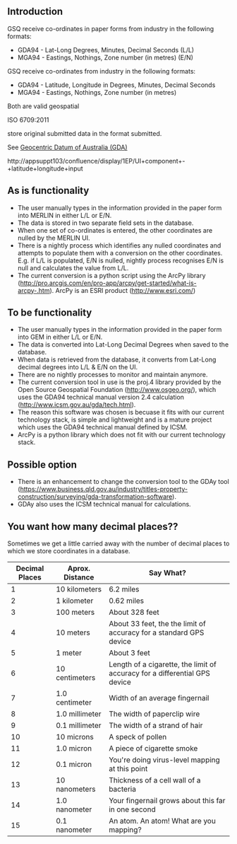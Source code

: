 ## Introduction
GSQ receive co-ordinates in paper forms from industry in the following formats:
- GDA94 - Lat-Long Degrees, Minutes, Decimal Seconds (L/L)
- MGA94 - Eastings, Nothings, Zone number (in metres) (E/N)

GSQ receive co-ordinates from industry in the following formats:
* GDA94 - Latitude, Longitude in Degrees, Minutes, Decimal Seconds
* MGA94 - Eastings, Nothings, Zone number (in metres)

Both are valid geospatial 

ISO 6709:2011 


store original submitted data in the format submitted.

See [Geocentric Datum of Australia (GDA)](https://www.icsm.gov.au/australian-geospatial-reference-system)

http://appsuppt103/confluence/display/1EP/UI+component+-+latitude+longitude+input
 
## As is functionality
* The user manually types in the information provided in the paper form into MERLIN in either L/L or E/N.
* The data is stored in two separate field sets in the database.
* When one set of co-ordinates is entered, the other coordinates are nulled by the MERLIN UI.
* There is a nightly process which identifies any nulled coordinates and attempts to populate them with a conversion on the other coordinates.  E.g.  if L/L is populated, E/N is nulled, nightly process recognises E/N is null and calculates the value from L/L.
* The current conversion is a python script using the ArcPy library (http://pro.arcgis.com/en/pro-app/arcpy/get-started/what-is-arcpy-.htm). ArcPy is an ESRI product (http://www.esri.com/)

## To be functionality
- The user manually types in the information provided in the paper form into GEM in either L/L or E/N.
- The data is converted into Lat-Long Decimal Degrees when saved to the database.
- When data is retrieved from the database, it converts from Lat-Long decimal degrees into L/L & E/N on the UI.
- There are no nightly processes to monitor and maintain anymore.
- The current conversion tool in use is the proj.4 library provided by the Open Source Geospatial Foundation (http://www.osgeo.org/), which uses the GDA94 technical manual version 2.4 calculation (http://www.icsm.gov.au/gda/tech.html).
- The reason this software was chosen is becuase it fits with our current technology stack, is simple and lightweight and is a mature project which uses the GDA94 technical manual defined by ICSM.
- ArcPy is a python library which does not fit with our current technology stack.

## Possible option
- There is an enhancement to change the conversion tool to the GDAy tool (https://www.business.qld.gov.au/industry/titles-property-construction/surveying/gda-transformation-software).
- GDAy also uses the ICSM technical manual for calculations.


## You want how many decimal places??
Sometimes we get a little carried away with the number of decimal places to which we store coordinates in a database.

|Decimal Places|Aprox. Distance|Say What?|
|---|---|---|
|1|10 kilometers|6.2 miles|
|2|1 kilometer|0.62 miles|
|3|100 meters|About 328 feet|
|4|10 meters|About 33 feet, the the limit of accuracy for a standard GPS device|
|5|1 meter|About 3 feet|
|6|10 centimeters|Length of a cigarette, the limit of accuracy for a differential GPS device|
|7|1.0 centimeter|Width of an average fingernail|
|8|1.0 millimeter|The width of paperclip wire|
|9|0.1 millimeter|The width of a strand of hair|
|10|10 microns|A speck of pollen|
|11|1.0 micron|A piece of cigarette smoke|
|12|0.1 micron|You're doing virus-level mapping at this point|
|13|10 nanometers|Thickness of a cell wall of a bacteria|
|14|1.0 nanometer|Your fingernail grows about this far in one second|
|15|0.1 nanometer|An atom. An atom! What are you mapping?|
